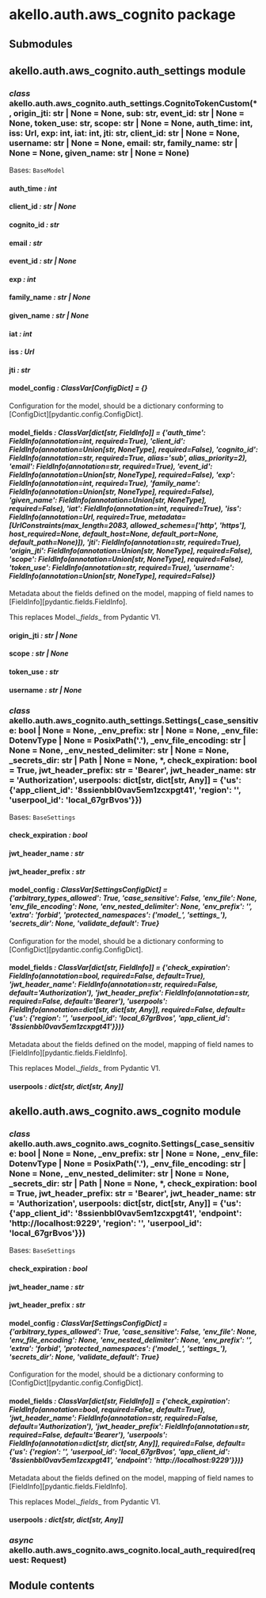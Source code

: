 # akello.auth.aws_cognito package

## Submodules

## akello.auth.aws_cognito.auth_settings module

### *class* akello.auth.aws_cognito.auth_settings.CognitoTokenCustom(\*, origin_jti: str | None = None, sub: str, event_id: str | None = None, token_use: str, scope: str | None = None, auth_time: int, iss: Url, exp: int, iat: int, jti: str, client_id: str | None = None, username: str | None = None, email: str, family_name: str | None = None, given_name: str | None = None)

Bases: `BaseModel`

#### auth_time *: int*

#### client_id *: str | None*

#### cognito_id *: str*

#### email *: str*

#### event_id *: str | None*

#### exp *: int*

#### family_name *: str | None*

#### given_name *: str | None*

#### iat *: int*

#### iss *: Url*

#### jti *: str*

#### model_config *: ClassVar[ConfigDict]* *= {}*

Configuration for the model, should be a dictionary conforming to [ConfigDict][pydantic.config.ConfigDict].

#### model_fields *: ClassVar[dict[str, FieldInfo]]* *= {'auth_time': FieldInfo(annotation=int, required=True), 'client_id': FieldInfo(annotation=Union[str, NoneType], required=False), 'cognito_id': FieldInfo(annotation=str, required=True, alias='sub', alias_priority=2), 'email': FieldInfo(annotation=str, required=True), 'event_id': FieldInfo(annotation=Union[str, NoneType], required=False), 'exp': FieldInfo(annotation=int, required=True), 'family_name': FieldInfo(annotation=Union[str, NoneType], required=False), 'given_name': FieldInfo(annotation=Union[str, NoneType], required=False), 'iat': FieldInfo(annotation=int, required=True), 'iss': FieldInfo(annotation=Url, required=True, metadata=[UrlConstraints(max_length=2083, allowed_schemes=['http', 'https'], host_required=None, default_host=None, default_port=None, default_path=None)]), 'jti': FieldInfo(annotation=str, required=True), 'origin_jti': FieldInfo(annotation=Union[str, NoneType], required=False), 'scope': FieldInfo(annotation=Union[str, NoneType], required=False), 'token_use': FieldInfo(annotation=str, required=True), 'username': FieldInfo(annotation=Union[str, NoneType], required=False)}*

Metadata about the fields defined on the model,
mapping of field names to [FieldInfo][pydantic.fields.FieldInfo].

This replaces Model._\_fields_\_ from Pydantic V1.

#### origin_jti *: str | None*

#### scope *: str | None*

#### token_use *: str*

#### username *: str | None*

### *class* akello.auth.aws_cognito.auth_settings.Settings(\_case_sensitive: bool | None = None, \_env_prefix: str | None = None, \_env_file: DotenvType | None = PosixPath('.'), \_env_file_encoding: str | None = None, \_env_nested_delimiter: str | None = None, \_secrets_dir: str | Path | None = None, \*, check_expiration: bool = True, jwt_header_prefix: str = 'Bearer', jwt_header_name: str = 'Authorization', userpools: dict[str, dict[str, Any]] = {'us': {'app_client_id': '8ssienbbl0vav5em1zcxpgt41', 'region': '', 'userpool_id': 'local_67grBvos'}})

Bases: `BaseSettings`

#### check_expiration *: bool*

#### jwt_header_name *: str*

#### jwt_header_prefix *: str*

#### model_config *: ClassVar[SettingsConfigDict]* *= {'arbitrary_types_allowed': True, 'case_sensitive': False, 'env_file': None, 'env_file_encoding': None, 'env_nested_delimiter': None, 'env_prefix': '', 'extra': 'forbid', 'protected_namespaces': ('model_', 'settings_'), 'secrets_dir': None, 'validate_default': True}*

Configuration for the model, should be a dictionary conforming to [ConfigDict][pydantic.config.ConfigDict].

#### model_fields *: ClassVar[dict[str, FieldInfo]]* *= {'check_expiration': FieldInfo(annotation=bool, required=False, default=True), 'jwt_header_name': FieldInfo(annotation=str, required=False, default='Authorization'), 'jwt_header_prefix': FieldInfo(annotation=str, required=False, default='Bearer'), 'userpools': FieldInfo(annotation=dict[str, dict[str, Any]], required=False, default={'us': {'region': '', 'userpool_id': 'local_67grBvos', 'app_client_id': '8ssienbbl0vav5em1zcxpgt41'}})}*

Metadata about the fields defined on the model,
mapping of field names to [FieldInfo][pydantic.fields.FieldInfo].

This replaces Model._\_fields_\_ from Pydantic V1.

#### userpools *: dict[str, dict[str, Any]]*

## akello.auth.aws_cognito.aws_cognito module

### *class* akello.auth.aws_cognito.aws_cognito.Settings(\_case_sensitive: bool | None = None, \_env_prefix: str | None = None, \_env_file: DotenvType | None = PosixPath('.'), \_env_file_encoding: str | None = None, \_env_nested_delimiter: str | None = None, \_secrets_dir: str | Path | None = None, \*, check_expiration: bool = True, jwt_header_prefix: str = 'Bearer', jwt_header_name: str = 'Authorization', userpools: dict[str, dict[str, Any]] = {'us': {'app_client_id': '8ssienbbl0vav5em1zcxpgt41', 'endpoint': 'http://localhost:9229', 'region': '', 'userpool_id': 'local_67grBvos'}})

Bases: `BaseSettings`

#### check_expiration *: bool*

#### jwt_header_name *: str*

#### jwt_header_prefix *: str*

#### model_config *: ClassVar[SettingsConfigDict]* *= {'arbitrary_types_allowed': True, 'case_sensitive': False, 'env_file': None, 'env_file_encoding': None, 'env_nested_delimiter': None, 'env_prefix': '', 'extra': 'forbid', 'protected_namespaces': ('model_', 'settings_'), 'secrets_dir': None, 'validate_default': True}*

Configuration for the model, should be a dictionary conforming to [ConfigDict][pydantic.config.ConfigDict].

#### model_fields *: ClassVar[dict[str, FieldInfo]]* *= {'check_expiration': FieldInfo(annotation=bool, required=False, default=True), 'jwt_header_name': FieldInfo(annotation=str, required=False, default='Authorization'), 'jwt_header_prefix': FieldInfo(annotation=str, required=False, default='Bearer'), 'userpools': FieldInfo(annotation=dict[str, dict[str, Any]], required=False, default={'us': {'region': '', 'userpool_id': 'local_67grBvos', 'app_client_id': '8ssienbbl0vav5em1zcxpgt41', 'endpoint': 'http://localhost:9229'}})}*

Metadata about the fields defined on the model,
mapping of field names to [FieldInfo][pydantic.fields.FieldInfo].

This replaces Model._\_fields_\_ from Pydantic V1.

#### userpools *: dict[str, dict[str, Any]]*

### *async* akello.auth.aws_cognito.aws_cognito.local_auth_required(request: Request)

## Module contents
